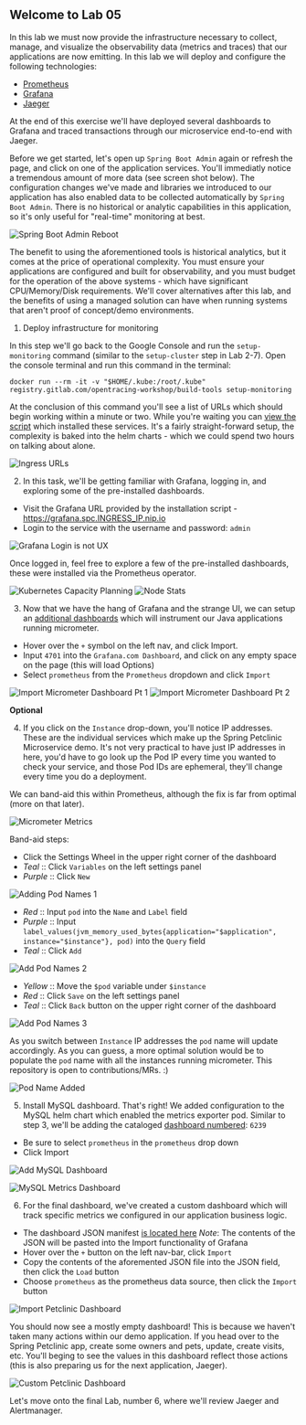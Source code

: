 Welcome to Lab 05
---

In this lab we must now provide the infrastructure necessary to collect, manage, and visualize the observability data (metrics and traces) that our applications are now emitting. In this lab we will deploy and configure the following technologies:

* [Prometheus](https://prometheus.io/)
* [Grafana](https://grafana.com/)
* [Jaeger](https://www.jaegertracing.io/)

At the end of this exercise we'll have deployed several dashboards to Grafana and traced transactions through our microservice end-to-end with Jaeger.

Before we get started, let's open up `Spring Boot Admin` again or refresh the page, and click on one of the application services. You'll immediatly notice a tremendous amount of more data (see screen shot below). The configuration changes we've made and libraries we introduced to our application has also enabled data to be collected automatically by `Spring Boot Admin`. There is no historical or analytic capabilities in this application, so it's only useful for "real-time" monitoring at best.

![Spring Boot Admin Reboot](lab-05/images/img00a.png)

The benefit to using the aforementioned tools is historical analytics, but it comes at the price of operational complexity. You must ensure your applications are configured and built for observability, and you must budget for the operation of the above systems - which have significant CPU/Memory/Disk requirements. We'll cover alternatives after this lab, and the benefits of using a managed solution can have when running systems that aren't proof of concept/demo environments.

1. Deploy infrastructure for monitoring

In this step we'll go back to the Google Console and run the `setup-monitoring` command (similar to the `setup-cluster` step in Lab 2-7). Open the console terminal and run this command in the terminal: 

`docker run --rm -it -v "$HOME/.kube:/root/.kube" registry.gitlab.com/opentracing-workshop/build-tools setup-monitoring`

At the conclusion of this command you'll see a list of URLs which should begin working within a minute or two. While you're waiting you can [view the script](https://gitlab.com/opentracing-workshop/build-tools/blob/master/bin/setup-monitoring) which installed these services. It's a fairly straight-forward setup, the complexity is baked into the helm charts - which we could spend two hours on talking about alone.

![Ingress URLs](lab-05/images/img01.png)

2. In this task, we'll be getting familiar with Grafana, logging in, and exploring some of the pre-installed dashboards.

* Visit the Grafana URL provided by the installation script - https://grafana.spc.INGRESS_IP.nip.io
* Login to the service with the username and password: `admin`

![Grafana Login is not UX](lab-05/images/img02a.png)

Once logged in, feel free to explore a few of the pre-installed dashboards, these were installed via the Prometheus operator.

![Kubernetes Capacity Planning](lab-05/images/img02b.png)
![Node Stats](lab-05/images/img02c.png)

3. Now that we have the hang of Grafana and the strange UI, we can setup an [additional dashboards](https://grafana.com/dashboards/4701) which will instrument our Java applications running micrometer.

* Hover over the `+` symbol on the left nav, and click Import.
* Input `4701` into the `Grafana.com Dashboard`, and click on any empty space on the page (this will load Options)
* Select `prometheus` from the `Prometheus` dropdown and click `Import`

![Import Micrometer Dashboard Pt 1](lab-05/images/img03a.png)
![Import Micrometer Dashboard Pt 2](lab-05/images/img03b.png)

**Optional**

4. If you click on the `Instance` drop-down, you'll notice IP addresses. These are the individual services which make up the Spring Petclinic Microservice demo. It's not very practical to have just IP addresses in here, you'd have to go look up the Pod IP every time you wanted to check your service, and those Pod IDs are ephemeral, they'll change every time you do a deployment.

We can band-aid this within Prometheus, although the fix is far from optimal (more on that later).

![Micrometer Metrics](lab-05/images/img04a.png)

Band-aid steps:

* Click the Settings Wheel in the upper right corner of the dashboard
* _Teal_ :: Click `Variables` on the left settings panel
* _Purple_ :: Click `New`

![Adding Pod Names 1](lab-05/images/img04b.png)

* _Red_ :: Input `pod` into the `Name` and `Label` field
* _Purple_ :: Input `label_values(jvm_memory_used_bytes{application="$application", instance="$instance"}, pod)` into the `Query` field
* _Teal_ :: Click `Add`

![Add Pod Names 2](lab-05/images/img04c.png)

* _Yellow_ :: Move the `$pod` variable under `$instance`
* _Red_ :: Click `Save` on the left settings panel
* _Teal_ :: Click `Back` button on the upper right corner of the dashboard

![Add Pod Names 3](lab-05/images/img04d.png)

As you switch between `Instance` IP addresses the `pod` name will update accordingly. As you can guess, a more optimal solution would be to populate the `pod` name with all the instances running micrometer. This repository is open to contributions/MRs. :)

![Pod Name Added](lab-05/images/img04e.png)

5. Install MySQL dashboard. That's right! We added configuration to the MySQL helm chart which enabled the metrics exporter pod. Similar to step 3, we'll be adding the cataloged [dashboard numbered](https://grafana.com/dashboards/6239): `6239`

* Be sure to select `prometheus` in the `prometheus` drop down
* Click Import

![Add MySQL Dashboard](lab-05/images/img05a.png)

![MySQL Metrics Dashboard](lab-05/images/img05b.png)

6. For the final dashboard, we've created a custom dashboard which will track specific metrics we configured in our application business logic.

* The dashboard JSON manifest [is located here](https://gist.githubusercontent.com/notsureifkevin/104adca1ccd4b96937738f9bfbb6ba46/raw/1fddbe7eeebcb57dfb25d0407161710928d9b52f/petclinic.json) _Note_: The contents of the JSON will be pasted into the Import functionality of Grafana
* Hover over the `+` button on the left nav-bar, click `Import`
* Copy the contents of the aforemented JSON file into the JSON field, then click the `Load` button
* Choose `prometheus` as the prometheus data source, then click the `Import` button

![Import Petclinic Dashboard](lab-05/images/img06a.png)

You should now see a mostly empty dashboard! This is because we haven't taken many actions within our demo application. If you head over to the Spring Petclinic app, create some owners and pets, update, create visits, etc. You'll beging to see the values in this dashboard reflect those actions (this is also preparing us for the next application, Jaeger).

![Custom Petclinic Dashboard](lab-05/images/img06b.png)

Let's move onto the final Lab, number 6, where we'll review Jaeger and Alertmanager.
